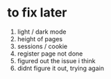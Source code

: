 # to fix later

1. light / dark mode
2. height of pages
3. sessions / cookie
4. register page not done
5. figured out the issue i think
6. didnt figure it out, trying again
